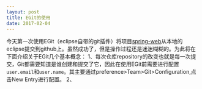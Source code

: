 ```yaml
---
layout: post
title: EGit的使用
date: 2017-02-04
---
```


今天第一次使用EGit（eclipse自带的git插件）将项目[spring-web](https://github.com/lujina/spring-web)从本地的eclipse提交到github上。虽然成功了，但是操作过程还是迷迷糊糊的。为此将在下面介绍关于EGit几个基本概念：
  1、每次仓库repository的改变也就是每一次提交，Git都需要知道是谁创建和提交了它，因此在使用EGit前需要进行配置<code>user.email</code>和<code>user.name</code>。其主要通过preference>Team>Git>Configuration,点击New Entry进行配置。
  2、
